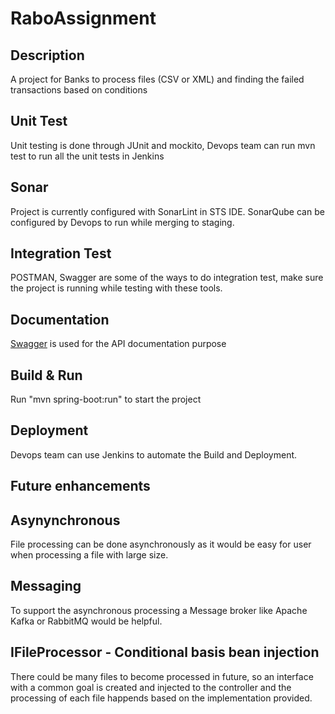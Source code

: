# RaboAssignment

## Description
A project for Banks to process files (CSV or XML) and finding the failed transactions based on conditions

## Unit Test
Unit testing is done through JUnit and mockito, Devops team can run mvn test to run all the unit tests in Jenkins

## Sonar
Project is currently configured with SonarLint in STS IDE. SonarQube can be configured by Devops to run while merging to staging.

## Integration Test
POSTMAN, Swagger are some of the ways to do integration test, make sure the project is running while testing with these tools.

## Documentation
[Swagger](http://localhost:9100/swagger-ui.html#) is used for the API documentation purpose

## Build & Run
Run "mvn spring-boot:run" to start the project

## Deployment
Devops team can use Jenkins to automate the Build and Deployment.

## Future enhancements
## Asynynchronous
File processing can be done asynchronously as it would be easy for user when processing a file with large size.

## Messaging
To support the asynchronous processing a Message broker like Apache Kafka or RabbitMQ would be helpful.

## IFileProcessor - Conditional basis bean injection
There could be many files to become processed in future, so an interface with a common goal is created and injected to the controller and the processing of each file happends based on the implementation provided.
